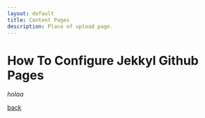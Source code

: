 ```yaml
---
layout: default
title: Content Pages
description: Place of upload page.
---
```


# How To Configure Jekkyl Github Pages

_holaa_

[back](./)
